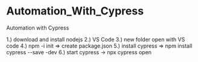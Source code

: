 # Automation_With_Cypress
Automation with Cypress


1.) download and install nodejs
2.) VS Code
3.) new folder open with VS code
4.) npm -i init => create package.json
5.) install cypress => npm install cypress --save -dev
6.) start cypress -> npx cypress open

